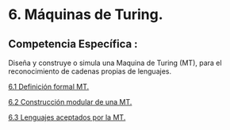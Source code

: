 # 6. Máquinas de Turing.

## Competencia Específica :

Diseña y construye o simula una Maquina de Turing (MT), para el reconocimiento de cadenas propias de lenguajes.

[6.1 Definición formal MT.](tema6/6_1.md)

[6.2 Construcción modular de una MT.](tema6/6_2.md)

[6.3 Lenguajes aceptados por la MT.](tema6/6_3.md)

